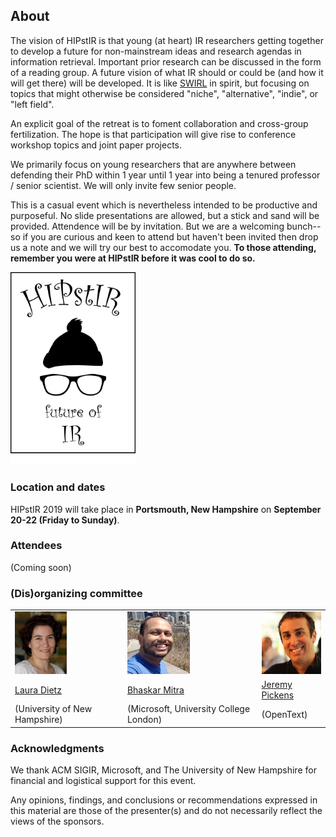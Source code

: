 ## About

The vision of HIPstIR is that young (at heart) IR researchers getting together to develop a future for non-mainstream ideas and research agendas in information retrieval. Important prior research can be discussed in the form of a reading group. A future vision of what IR should or could be (and how it will get there) will be developed. It is like [SWIRL](https://sites.google.com/view/swirl3/home) in spirit, but focusing on topics that might otherwise be considered "niche", "alternative", "indie", or "left field". 

An explicit goal of the retreat is to foment collaboration and cross-group fertilization. The hope is that participation will give rise to conference workshop topics and joint paper projects.

We primarily focus on young researchers that are anywhere between defending their PhD within 1 year until 1 year into being a tenured professor / senior scientist. We will only invite few senior people.

This is a casual event which is nevertheless intended to be productive and purposeful. No slide presentations are allowed, but a stick and sand will be provided. Attendence will be by invitation. But we are a welcoming bunch--so if you are curious and keen to attend but haven't been invited then drop us a note and we will try our best to accomodate you. **To those attending, remember you were at HIPstIR before it was cool to do so.**


<img src="hipstir-logo-2.png" alt="HIPstIR logo" width="200"/>


### Location and dates

HIPstIR 2019 will take place in **Portsmouth, New Hampshire** on **September 20-22 (Friday to Sunday)**.


### Attendees
(Coming soon)


### (Dis)organizing committee

<table border="0" align="center">
<tr>
<td><img src="lauradietz.jpg" alt="Laura Dietz" height="100"/></td><td><img src="bmitra.jpg" alt="Bhaskar Mitra" height="100"/></td><td><img src="jeremy_pickens_bg.jpg" alt="Jeremy Pickens" height="100"/></td>
</tr><tr>
<td><a href="http://www.cs.unh.edu/~dietz/">Laura Dietz</a></td><td><a href="https://www.microsoft.com/en-us/research/people/bmitra/">Bhaskar Mitra</a></td><td><a href="https://catalystsecure.com/blog/author/jeremy-pickens/">Jeremy Pickens</a></td>
</tr><tr>
<td>(University of New Hampshire)</td><td>(Microsoft, University College London)</td><td>(OpenText)</td>
</tr>
</table>

### Acknowledgments
We thank ACM SIGIR, Microsoft, and The University of New Hampshire for financial and logistical support for this event.

Any opinions, findings, and conclusions or recommendations expressed in this material are those of the presenter(s) and do not necessarily reflect the views of the sponsors.
